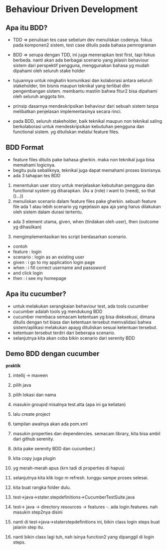 # Behaviour Driven Development

## Apa itu BDD?
- TDD => penulisan tes case sebelum dev menuliskan codenya. fokus pada komponen2 sistem, test case ditulis pada bahasa pemrograman
- BDD => serupa dengan TDD, ini juga menerapkan test first, tapi fokus berbeda. nanti akan ada berbagai scenario yang jelasin behaviour sistem dari perspektif pengguna, menggunakan bahasa yg mudah dipahami oleh seluruh stake holder

- tujuannya untuk ningkatin komunikasi dan kolaborasi antara seluruh stakeholder, tim bisnis maupun teknikal yang terlibat dlm pengembangan sistem. membantu mastiin bahwa fitur2 bisa dipahami oleh seluruh anggota tim.

- prinsip dasarnya mendeskripsikan behaviour dari sebuah sistem tanpa melibatkan penjelasan implementasinya secara rinci. 

- pada BDD, seluruh stakeholder, baik teknikal maupun non teknikal saling berkolaborasi untuk mendeskripsikan kebutuhan pengguna dan functional sistem. yg dituliskan melalui feature files.

## BDD Format
- feature files ditulis pake bahasa gherkin. maka non teknikal juga bisa memahami logicnya.
- begitu pula sebaliknya, teknikal juga dapat memahami proses bisnisnya.
- ada 3 tahapan tes BDD
1. menentukan user story untuk menjelaskan kebutuhan pengguna dan functional system yg diharapkan. (As a (role) i want to (need), so that ()...))
2. menuliskan scenario dalam feature files pake gherkin. sebuah feature file ada 1 atau lebih scenario yg ngejelasin apa aja yang harus dilakukan oleh sistem dalam durasi tertentu. 
- ada 3 element utama, given, when (tindakan oleh user), then (outcome yg dihasilkan)
3. mengimplementasikan tes script berdasarkan scenario.

- contoh
- feature : login
- scenario : login as an existing user
- given :  i go to my application login page
- when : i fill correct username and passsword
- and click login
- then : i see my homepage



## Apa itu cucumber?
- untuk melakukan serangkaian behaviour test, ada tools cucumber
- cucumber adalah tools yg mendukung BDD
- cucumber membaca semacam ketentuan yg bisa dieksekusi, dimana ditulis dengan txt biasa dan ketentuan tersebut memvalidasi bahwa sistem/aplikasi melakukan apayg dituliskan sesuai ketentuan tersebut.
- ketentuan tersebut terdiri dari beberapa scenario.
- selanjutnya kita akan coba bikin scenario dari serenity BDD



## Demo BDD dengan cucumber

**praktik**
1. intellij -> maveen
2. pilih java
3. pilih lokasi dan nama
4. masukin groupid misalnya test.alta (apa ini ga keliatan)
5. lalu create project
6. tampilan awalnya akan ada pom.xml
7. masukin properties dan dependencies. semacam library, kita bisa ambil dari github serenity. 
8. (kita pake serenity BDD dan cucumber.)
9. kita copy juga plugin
10. yg merah-merah apus (krn tadi di properties di hapus)
11. selanjutnya kita klik logo m refresh. tunggu sampe proses selesai.
12. kita buat rangka folder dulu.

13. test->java->stater.stepdefinitions->CucumberTestSuite.java
14. test-> java -> directory resources -> features -. ada login.features. nah masukin step2nya disini
15. nanti di test->java->staterstepdefinitions ini, bikin class login steps buat jalanin step itu.
16. nanti bikin class lagi tuh, nah isinya function2 yang dipanggil di login steps.